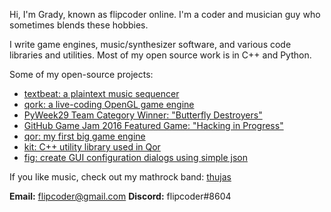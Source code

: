 Hi, I'm Grady, known as flipcoder online.  I'm a coder and musician guy who sometimes blends these hobbies.

I write game engines, music/synthesizer software, and various code libraries and utilities.  Most of my open
source work is in C++ and Python.

Some of my open-source projects:
- [textbeat: a plaintext music sequencer](https://github.com/flipcoder/textbeat)
- [qork: a live-coding OpenGL game engine](https://github.com/flipcoder/qork)
- [PyWeek29 Team Category Winner: "Butterfly Destroyers"](https://github.com/PythonixCoders/PyWeek29)
- [GitHub Game Jam 2016 Featured Game: "Hacking in Progress"](https://github.com/flipcoder/game-off-2016)
- [qor: my first big game engine](https://github.com/flipcoder/qor)
- [kit: C++ utility library used in Qor](https://github.com/flipcoder/kit)
- [fig: create GUI configuration dialogs using simple json](https://github.com/flipcoder/fig)

If you like music, check out my mathrock band: [thujas](https://thujas.net)

**Email:** flipcoder@gmail.com
**Discord:** flipcoder#8604
